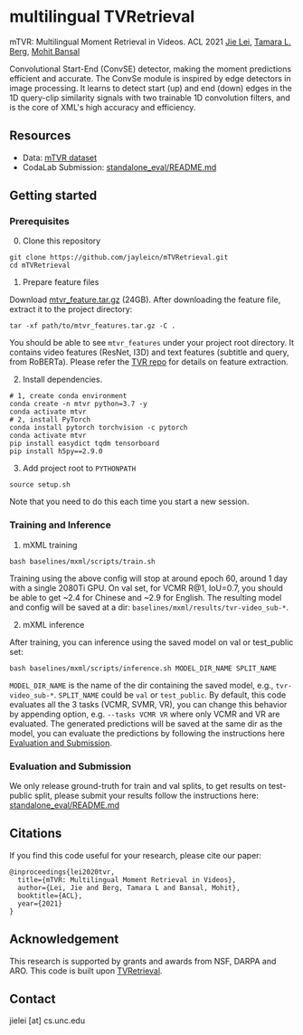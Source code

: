 multilingual TVRetrieval
=====

mTVR: Multilingual Moment Retrieval in Videos. ACL 2021
[Jie Lei](http://www.cs.unc.edu/~jielei/), 
[Tamara L. Berg](http://tamaraberg.com/), [Mohit Bansal](http://www.cs.unc.edu/~mbansal/)


Convolutional Start-End (ConvSE) detector, making the moment predictions efficient and accurate.
The ConvSe module is inspired by edge detectors in image
processing. It learns to detect start (up) and end (down) edges in the 1D query-clip similarity 
signals with two trainable 1D convolution filters, and is the core of XML's high accuracy 
and efficiency.


## Resources
- Data: [mTVR dataset](./data/)
- CodaLab Submission: [standalone_eval/README.md](standalone_eval/README.md)


## Getting started

### Prerequisites
0. Clone this repository
```
git clone https://github.com/jayleicn/mTVRetrieval.git
cd mTVRetrieval
```

1. Prepare feature files

Download [mtvr_feature.tar.gz](https://drive.google.com/file/d/1I4hK91fe80JpdzkI9CC_COfVzRuE-FIg/view?usp=sharing) (24GB). 
After downloading the feature file, extract it to the project directory:
```
tar -xf path/to/mtvr_features.tar.gz -C .
```
You should be able to see `mtvr_features` under your project root directory. 
It contains video features (ResNet, I3D) and text features (subtitle and query, from RoBERTa). 
Please refer the [TVR repo](https://github.com/jayleicn/TVRetrieval) for details on feature extraction. 

2. Install dependencies.

```
# 1, create conda environment
conda create -n mtvr python=3.7 -y
conda activate mtvr
# 2, install PyTorch 
conda install pytorch torchvision -c pytorch
conda activate mtvr 
pip install easydict tqdm tensorboard
pip install h5py==2.9.0
```

3. Add project root to `PYTHONPATH`
```
source setup.sh
```
Note that you need to do this each time you start a new session.

### Training and Inference

1. mXML training
```
bash baselines/mxml/scripts/train.sh 
```

Training using the above config will stop at around epoch 60, around 1 day with a single 2080Ti GPU.
On val set, for VCMR R@1, IoU=0.7, you should be able to get ~2.4 for Chinese and ~2.9 for English. 
The resulting model and config will be saved at a dir:
`baselines/mxml/results/tvr-video_sub-*`.

2. mXML inference

After training, you can inference using the saved model on val or test_public set:
```
bash baselines/mxml/scripts/inference.sh MODEL_DIR_NAME SPLIT_NAME
```
`MODEL_DIR_NAME` is the name of the dir containing the saved model, 
e.g., `tvr-video_sub-*`. 
`SPLIT_NAME` could be `val` or `test_public`. 
By default, this code evaluates all the 3 tasks (VCMR, SVMR, VR), you can change this behavior 
by appending option, e.g. `--tasks VCMR VR` where only VCMR and VR are evaluated. 
The generated predictions will be saved at the same dir as the model, you can evaluate the predictions 
by following the instructions here [Evaluation and Submission](#Evaluation-and-Submission). 

### Evaluation and Submission

We only release ground-truth for train and val splits, to get results on test-public split, 
please submit your results follow the instructions here:
[standalone_eval/README.md](standalone_eval/README.md)


## Citations
If you find this code useful for your research, please cite our paper:
```
@inproceedings{lei2020tvr,
  title={mTVR: Multilingual Moment Retrieval in Videos},
  author={Lei, Jie and Berg, Tamara L and Bansal, Mohit},
  booktitle={ACL},
  year={2021}
}
```

## Acknowledgement
This research is supported by grants and awards from NSF, DARPA and ARO.
This code is built upon [TVRetrieval](https://github.com/jayleicn/TVRetrieval).

## Contact
jielei [at] cs.unc.edu
